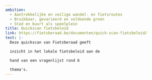 ```yaml
---
ambition:
  - Aantrekkelijke en veilige wandel- en fietsroutes
  - Bruikbaar, gevarieerd en voldoende groen
  - Stad en buurt als speelplein
title: Quickscan fietsbeleid
link: https://fietsberaad.be/documenten/quick-scan-fietsbeleid/
text: |-
  Deze quickscan van Fietsberaad geeft

  inzicht in het lokale fietsbeleid aan de

  hand van een vragenlijst rond 6

  thema's.
---
```

